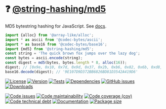 :question: [@string-hashing/md5](https://string-hashing.github.io/md5)
==

MD5 bytestring hashing for JavaScript.
See [docs](https://string-hashing.github.io/md5/index.html).

```js
import {alloc} from '@array-like/alloc';
import * as ascii from '@codec-bytes/ascii';
import * as base16 from '@codec-bytes/base16';
import {md5} from '@string-hashing/md5';
const string = 'The quick brown fox jumps over the lazy dog';
const bytes = ascii.encode(string);
const digest = md5(bytes, bytes.length * 8, alloc(16));
digest; // [0x9e, 0x10, 0x7d, 0x9d, 0x37, 0x2b, 0xb6, 0x82, 0x6b, 0xd8, ...]
base16.decode(digest); // '9E107D9D372BB6826BD81D3542A419D6'
```

[![License](https://img.shields.io/github/license/string-hashing/md5.svg)](https://raw.githubusercontent.com/string-hashing/md5/main/LICENSE)
[![Version](https://img.shields.io/npm/v/@string-hashing/md5.svg)](https://www.npmjs.org/package/@string-hashing/md5)
[![Tests](https://img.shields.io/github/workflow/status/string-hashing/md5/ci?event=push&label=tests)](https://github.com/string-hashing/md5/actions/workflows/ci.yml?query=branch:main)
[![Dependencies](https://img.shields.io/librariesio/github/string-hashing/md5.svg)](https://github.com/string-hashing/md5/network/dependencies)
[![GitHub issues](https://img.shields.io/github/issues/string-hashing/md5.svg)](https://github.com/string-hashing/md5/issues)
[![Downloads](https://img.shields.io/npm/dm/@string-hashing/md5.svg)](https://www.npmjs.org/package/@string-hashing/md5)

[![Code issues](https://img.shields.io/codeclimate/issues/string-hashing/md5.svg)](https://codeclimate.com/github/string-hashing/md5/issues)
[![Code maintainability](https://img.shields.io/codeclimate/maintainability/string-hashing/md5.svg)](https://codeclimate.com/github/string-hashing/md5/trends/churn)
[![Code coverage (cov)](https://img.shields.io/codecov/c/gh/string-hashing/md5/main.svg)](https://codecov.io/gh/string-hashing/md5)
[![Code technical debt](https://img.shields.io/codeclimate/tech-debt/string-hashing/md5.svg)](https://codeclimate.com/github/string-hashing/md5/trends/technical_debt)
[![Documentation](https://string-hashing.github.io/md5/badge.svg)](https://string-hashing.github.io/md5/source.html)
[![Package size](https://img.shields.io/bundlephobia/minzip/@string-hashing/md5)](https://bundlephobia.com/result?p=@string-hashing/md5)
